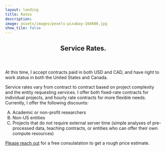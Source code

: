 ```yaml
---
layout: landing
title: Rates
description: 
image: assets/images/pexels-pixabay-164686.jpg
show_tile: false
---
```


<div id="main">
  <!-- One -->
<section id="one">
	<div class="inner">
		<header class="major">
			<h2>Service Rates.</h2>
		</header>
		<p>At this time, I accept contracts paid in both USD and CAD, and have right to work status in both the United States and Canada.</p>
		<p>Service rates vary from contract to contract based on project complexity and the entity requesting services. I offer both fixed-rate contracts for individual projects, and hourly rate contracts for more flexible needs. Currently, I offer the following discounts:</p>
  <ol type="A">
  <li>Academic or non-profit researchers</li>
  <li>Non-US entities </li>
  <li>Projects that do not require external server time (simple analyses of pre-processed data, teaching contracts, or entities who can offer their own compute resources)</li>
</ol>
		<p><a href="mailto:kathryn.lande@mail.mcgill.ca">Please reach out</a> for a free consulatation to get a rough price estimate.</p>
	</div>
</section>
</div> 
